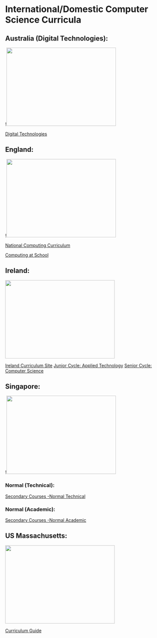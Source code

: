 # International/Domestic Computer Science Curricula


## Australia (Digital Technologies): 

!<img width="350" height="250" src="https://www.legalreader.com/wp-content/uploads/2019/06/keith-zhu-638314-unsplash.jpg">

[Digital Technologies](https://www.australiancurriculum.edu.au/f-10-curriculum/technologies/digital-technologies/?year=12983&year=12984&year=12985&year=12986&year=12987&strand=Digital+Technologies+Knowledge+and+Understanding&strand=Digital+Technologies+Processes+and+Production+Skills&capability=ignore&capability=Literacy&capability=Numeracy&capability=Information+and+Communication+Technology+%28ICT%29+Capability&capability=Critical+and+Creative+Thinking&capability=Personal+and+Social+Capability&capability=Ethical+Understanding&capability=Intercultural+Understanding&priority=ignore&priority=Aboriginal+and+Torres+Strait+Islander+Histories+and+Cultures&priority=Asia+and+Australia%E2%80%99s+Engagement+with+Asia&priority=Sustainability&elaborations=true&elaborations=false&scotterms=false&isFirstPageLoad=false)

## England:

!<img width="350" height="250" src="https://th.bing.com/th/id/OIP.sPVliCgCTM5AVHocwaz6SAHaEK?pid=ImgDet&rs=1">

[National Computing Curriculum](https://www.gov.uk/government/publications/national-curriculum-in-england-computing-programmes-of-study/national-curriculum-in-england-computing-programmes-of-study)

[Computing at School](https://s4scoding.com/code/computing-at-school/)

## Ireland:

<img width="350" height="250" src="https://th.bing.com/th/id/OIP.20VjbRvC1TEQJGO1lwTeYAHaE8?pid=ImgDet&rs=1">

[Ireland Curriculum Site](https://www.curriculumonline.ie/Home/)
[Junior Cycle: Applied Technology](
https://www.curriculumonline.ie/Junior-cycle/Junior-Cycle-Subjects/Applied-Technology/Rationale/)
[Senior Cycle: Computer Science](https://www.curriculumonline.ie/Senior-cycle/Senior-Cycle-Subjects/Computer-Science/)

## Singapore:

!<img width="350" height="250" src="https://th.bing.com/th/id/R.e5a04e0e7fe9a939a26d1a330df6264b?rik=I8yMn%2bjBN1g4BQ&riu=http%3a%2f%2fworldofvacations.in%2fwp-content%2fuploads%2f2019%2f06%2fSingapore.jpg&ehk=d%2b3rP4Qo1FDgjDPTvCOKaQLNFPY2jtwlRA8LfFCbyko%3d&risl=&pid=ImgRaw&r=0">

### Normal (Technical):
[Secondary Courses -Normal Technical](https://www.moe.gov.sg/secondary/courses/normal-technical)

### Normal (Academic):
[Secondary Courses -Normal Academic](https://www.moe.gov.sg/secondary/courses/normal-academic)

## US Massachusetts:

<img width="350" height="250" src="https://images.fineartamerica.com/images/artworkimages/mediumlarge/3/boston-massachusetts-skyline-reflections-on-the-charles-river-gregory-ballos.jpg">

[Curriculum Guide](https://edc.org/sites/default/files/uploads/CurriculumGuide-web.pdf)

